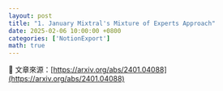```yaml
---
layout: post
title: "1. January Mixtral's Mixture of Experts Approach"
date: 2025-02-06 10:00:00 +0800
categories: ['NotionExport']
math: true
---
```


📌 文章來源：[https://arxiv.org/abs/2401.04088](https://arxiv.org/abs/2401.04088)
